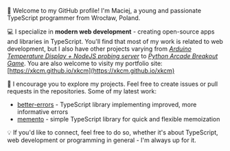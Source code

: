 👋 Welcome to my GitHub profile! I'm Maciej, a young and passionate TypeScript programmer from Wrocław, Poland.

💻 I specialize in **modern web development** - creating open-source apps and libraries in TypeScript. You'll find that most of my work is related to web development, but I also have other projects varying from [_Arduino Temperature Display + NodeJS probing server_](https://github.com/xkcm/arduino-temperature-display) to [_Python Arcade Breakout Game_](https://github.com/xkcm/arcade-breakout). You are also welcome to visity my portfolio site: [https://xkcm.github.io/xkcm](https://xkcm.github.io/xkcm)

🚀 I encourage you to explore my projects. Feel free to create issues or pull requests in the repositories. Some of my latest work:

- [better-errors](https://github.com/xkcm/better-errors) - TypeScript library implementing improved, more informative errors
- [memento](https://github.com/xkcm/memento) - simple TypeScript library for quick and flexible memoization

💡 If you'd like to connect, feel free to do so, whether it's about TypeScript, web development or programming in general - I'm always up for it.
